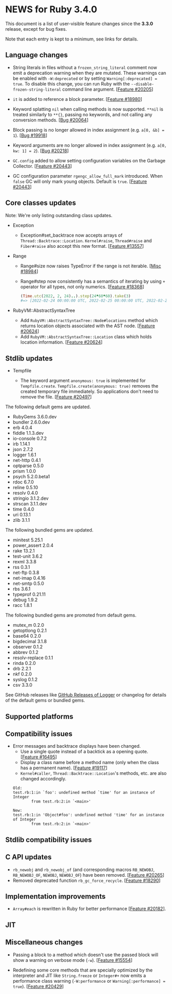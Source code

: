 # NEWS for Ruby 3.4.0

This document is a list of user-visible feature changes
since the **3.3.0** release, except for bug fixes.

Note that each entry is kept to a minimum, see links for details.

## Language changes

* String literals in files without a `frozen_string_literal` comment now emit a deprecation warning
  when they are mutated.
  These warnings can be enabled with `-W:deprecated` or by setting `Warning[:deprecated] = true`.
  To disable this change, you can run Ruby with the `--disable-frozen-string-literal`
  command line argument. [[Feature #20205]]

* `it` is added to reference a block parameter. [[Feature #18980]]

* Keyword splatting `nil` when calling methods is now supported.
  `**nil` is treated similarly to `**{}`, passing no keywords,
  and not calling any conversion methods.  [[Bug #20064]]

* Block passing is no longer allowed in index assignment
  (e.g. `a[0, &b] = 1`).  [[Bug #19918]]

* Keyword arguments are no longer allowed in index assignment
  (e.g. `a[0, kw: 1] = 2`).  [[Bug #20218]]

* `GC.config` added to allow setting configuration variables on the Garbage
  Collector. [[Feature #20443]]

* GC configuration parameter `rgengc_allow_full_mark` introduced. When `false`
  GC will only mark young objects. Default is `true`. [[Feature #20443]]

## Core classes updates

Note: We're only listing outstanding class updates.

* Exception

  * Exception#set_backtrace now accepts arrays of `Thread::Backtrace::Location`.
    `Kernel#raise`, `Thread#raise` and `Fiber#raise` also accept this new format. [[Feature #13557]]

* Range

  * Range#size now raises TypeError if the range is not iterable. [[Misc #18984]]
  * Range#step now consistently has a semantics of iterating by using `+` operator
    for all types, not only numerics. [[Feature #18368]]

    ```ruby
    (Time.utc(2022, 2, 24)..).step(24*60*60).take(3)
    #=> [2022-02-24 00:00:00 UTC, 2022-02-25 00:00:00 UTC, 2022-02-26 00:00:00 UTC]
    ```

* RubyVM::AbstractSyntaxTree

  * Add `RubyVM::AbstractSyntaxTree::Node#locations` method which returns location objects
    associated with the AST node. [[Feature #20624]]
  * Add `RubyVM::AbstractSyntaxTree::Location` class which holds location information. [[Feature #20624]]

## Stdlib updates

* Tempfile

    * The keyword argument `anonymous: true` is implemented for `Tempfile.create`.
      `Tempfile.create(anonymous: true)` removes the created temporary file immediately.
      So applications don't need to remove the file.
      [[Feature #20497]]

The following default gems are updated.

* RubyGems 3.6.0.dev
* bundler 2.6.0.dev
* erb 4.0.4
* fiddle 1.1.3.dev
* io-console 0.7.2
* irb 1.14.1
* json 2.7.2
* logger 1.6.1
* net-http 0.4.1
* optparse 0.5.0
* prism 1.0.0
* psych 5.2.0.beta1
* rdoc 6.7.0
* reline 0.5.10
* resolv 0.4.0
* stringio 3.1.2.dev
* strscan 3.1.1.dev
* time 0.4.0
* uri 0.13.1
* zlib 3.1.1

The following bundled gems are updated.

* minitest 5.25.1
* power_assert 2.0.4
* rake 13.2.1
* test-unit 3.6.2
* rexml 3.3.8
* rss 0.3.1
* net-ftp 0.3.8
* net-imap 0.4.16
* net-smtp 0.5.0
* rbs 3.6.1
* typeprof 0.21.11
* debug 1.9.2
* racc 1.8.1

The following bundled gems are promoted from default gems.

* mutex_m 0.2.0
* getoptlong 0.2.1
* base64 0.2.0
* bigdecimal 3.1.8
* observer 0.1.2
* abbrev 0.1.2
* resolv-replace 0.1.1
* rinda 0.2.0
* drb 2.2.1
* nkf 0.2.0
* syslog 0.1.2
* csv 3.3.0

See GitHub releases like [GitHub Releases of Logger](https://github.com/ruby/logger/releases) or changelog for details of the default gems or bundled gems.

## Supported platforms

## Compatibility issues

* Error messages and backtrace displays have been changed.
  * Use a single quote instead of a backtick as a opening quote. [[Feature #16495]]
  * Display a class name before a method name (only when the class has a permanent name). [[Feature #19117]]
  * `Kernel#caller`, `Thread::Backtrace::Location`'s methods, etc. are also changed accordingly.
  ```
  Old:
  test.rb:1:in `foo': undefined method `time' for an instance of Integer
          from test.rb:2:in `<main>'

  New:
  test.rb:1:in 'Object#foo': undefined method 'time' for an instance of Integer
          from test.rb:2:in `<main>'
  ```

## Stdlib compatibility issues

## C API updates

* `rb_newobj` and `rb_newobj_of` (and corresponding macros `RB_NEWOBJ`, `RB_NEWOBJ_OF`, `NEWOBJ`, `NEWOBJ_OF`) have been removed. [[Feature #20265]]
* Removed deprecated function `rb_gc_force_recycle`. [[Feature #18290]]

## Implementation improvements

* `Array#each` is rewritten in Ruby for better performance [[Feature #20182]].

## JIT

## Miscellaneous changes

* Passing a block to a method which doesn't use the passed block will show
  a warning on verbose mode (`-w`).
  [[Feature #15554]]

* Redefining some core methods that are specially optimized by the interpreter
  and JIT like `String.freeze` or `Integer#+` now emits a performance class
  warning (`-W:performance` or `Warning[:performance] = true`).
  [[Feature #20429]]

[Feature #13557]: https://bugs.ruby-lang.org/issues/13557
[Feature #15554]: https://bugs.ruby-lang.org/issues/15554
[Feature #16495]: https://bugs.ruby-lang.org/issues/16495
[Feature #18290]: https://bugs.ruby-lang.org/issues/18290
[Feature #18368]: https://bugs.ruby-lang.org/issues/18368
[Feature #18980]: https://bugs.ruby-lang.org/issues/18980
[Misc #18984]:    https://bugs.ruby-lang.org/issues/18984
[Feature #19117]: https://bugs.ruby-lang.org/issues/19117
[Bug #19918]:     https://bugs.ruby-lang.org/issues/19918
[Bug #20064]:     https://bugs.ruby-lang.org/issues/20064
[Feature #20182]: https://bugs.ruby-lang.org/issues/20182
[Feature #20205]: https://bugs.ruby-lang.org/issues/20205
[Bug #20218]:     https://bugs.ruby-lang.org/issues/20218
[Feature #20265]: https://bugs.ruby-lang.org/issues/20265
[Feature #20429]: https://bugs.ruby-lang.org/issues/20429
[Feature #20443]: https://bugs.ruby-lang.org/issues/20443
[Feature #20497]: https://bugs.ruby-lang.org/issues/20497
[Feature #20624]: https://bugs.ruby-lang.org/issues/20624
